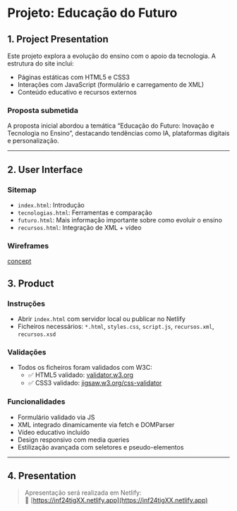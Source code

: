 # Projeto: Educação do Futuro

## 1. Project Presentation

Este projeto explora a evolução do ensino com o apoio da tecnologia. A estrutura do site inclui:

- Páginas estáticas com HTML5 e CSS3
- Interações com JavaScript (formulário e carregamento de XML)
- Conteúdo educativo e recursos externos

### Proposta submetida
A proposta inicial abordou a temática “Educação do Futuro: Inovação e Tecnologia no Ensino”, destacando tendências como IA, plataformas digitais e personalização.

---

## 2. User Interface

### Sitemap
- `index.html`: Introdução
- `tecnologias.html`: Ferramentas e comparação
- `futuro.html`: Mais informação importante sobre como evoluir o ensino
- `recursos.html`: Integração de XML + vídeo

### Wireframes
[concept](src\imagens\concept.png)

## 3. Product

### Instruções

- Abrir `index.html` com servidor local ou publicar no Netlify
- Ficheiros necessários: `*.html`, `styles.css`, `script.js`, `recursos.xml`, `recursos.xsd`

### Validações

- Todos os ficheiros foram validados com W3C:
  - ✅ HTML5 validado: [validator.w3.org](https://validator.w3.org)
  - ✅ CSS3 validado: [jigsaw.w3.org/css-validator](https://jigsaw.w3.org/css-validator)

### Funcionalidades

- Formulário validado via JS
- XML integrado dinamicamente via fetch e DOMParser
- Vídeo educativo incluído
- Design responsivo com media queries
- Estilização avançada com seletores e pseudo-elementos

---

## 4. Presentation

> Apresentação será realizada em Netlify:  
🔗 [https://inf24tigXX.netlify.app](https://inf24tigXX.netlify.app)


